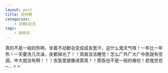 ```yaml
---
layout: post
title: 好热啊
categories:
    - 活着&生活
tags:
    - 碎碎念
---
```


真的不是一般的热啊，坐着不动都会变成成吉思汗，这什么鬼天气呀！一年比一年热！一天要洗几次澡，皮都掉光了！！简直没法睡觉！怎么广外广大广中医就有空调，中大就没有啊！！！去饭堂就像进蒸笼！！那饭也不是一般的难吃！悲哉世也~... = =
